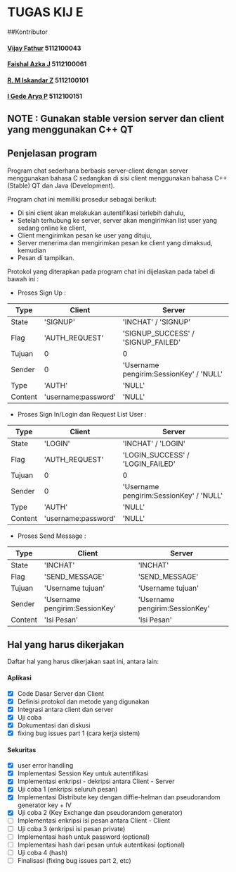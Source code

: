# TUGAS KIJ E

##Kontributor

#### [Vijay Fathur](https://github.com/vertikaldash) 5112100043
#### [Faishal Azka J](https://github.com/azukineru) 5112100061
#### [R. M Iskandar Z](https://github.com/IssenShiro) 5112100101
#### [I Gede Arya P](https://github.com/aryashinji) 5112100151

## NOTE : Gunakan stable version server dan client yang menggunakan C++ QT

## Penjelasan program
Program chat sederhana berbasis server-client dengan server menggunakan bahasa C
sedangkan di sisi client menggunakan bahasa C++ (Stable) QT dan Java (Development).

Program chat ini memiliki prosedur sebagai berikut:
* Di sini client akan melakukan autentifikasi terlebih dahulu,
* Setelah terhubung ke server, server akan mengirimkan list user yang sedang online ke client,
* Client mengirimkan pesan ke user yang dituju,
* Server menerima dan mengirimkan pesan ke client yang dimaksud, kemudian
* Pesan di tampilkan.

Protokol yang diterapkan pada program chat ini dijelaskan pada tabel di bawah ini :

* Proses Sign Up :

Type |  Client 		  |  Server 				
-------|-------------------|-------------------------
State |'SIGNUP' |'INCHAT' / 'SIGNUP'
Flag |'AUTH_REQUEST' | 'SIGNUP_SUCCESS' / 'SIGNUP_FAILED'
Tujuan |0 |0
Sender |0 | 'Username pengirim:SessionKey' / 'NULL'
Type   |'AUTH'  | 'NULL' 
Content |'username:password' | 'NULL'


* Proses Sign In/Login dan Request List User :

Type |  Client 		  |  Server 	
-------|-------------------|-------------------------
State |'LOGIN' |'INCHAT' / 'LOGIN'
Flag |'AUTH_REQUEST' | 'LOGIN_SUCCESS' / 'LOGIN_FAILED'
Tujuan |0 |0
Sender |0 | 'Username pengirim:SessionKey' / 'NULL'
Type   |'AUTH'  | 'NULL' 
Content |'username:password' | 'NULL'

* Proses Send Message :

Type |  Client 		  |  Server 	
-------|-------------------|-------------------------
State |'INCHAT' |'INCHAT'
Flag |'SEND_MESSAGE' | 'SEND_MESSAGE'
Tujuan |'Username tujuan' |'Username tujuan'
Sender |'Username pengirim:SessionKey' |'Username pengirim:SessionKey'
Content |'Isi Pesan' |'Isi Pesan'

## Hal yang harus dikerjakan
Daftar hal yang harus dikerjakan saat ini, antara lain:

#### Aplikasi
- [x] Code Dasar Server dan Client
- [x] Definisi protokol dan metode yang digunakan
- [x] Integrasi antara client dan server
- [x] Uji coba
- [x] Dokumentasi dan diskusi
- [x] fixing bug issues part 1 (cara kerja sistem)

#### Sekuritas
- [x] user error handling
- [x] Implementasi Session Key untuk autentifikasi
- [x] Implementasi enkripsi - dekripsi antara Client - Server
- [x] Uji coba 1 (enkripsi seluruh pesan)
- [x] Implementasi Distribute key dengan diffie-helman dan pseudorandom generator key + IV
- [x] Uji coba 2 (Key Exchange dan pseudorandom generator)
- [ ] Implementasi enkripsi isi pesan antara Client - Client
- [ ] Uji coba 3 (enkripsi isi pesan private)
- [ ] Implementasi hash untuk password (optional)
- [ ] Implementasi hash dari pesan untuk autentikasi (optional)   
- [ ] Uji coba 4 (hash)
- [ ] Finalisasi (fixing bug issues part 2, etc)
